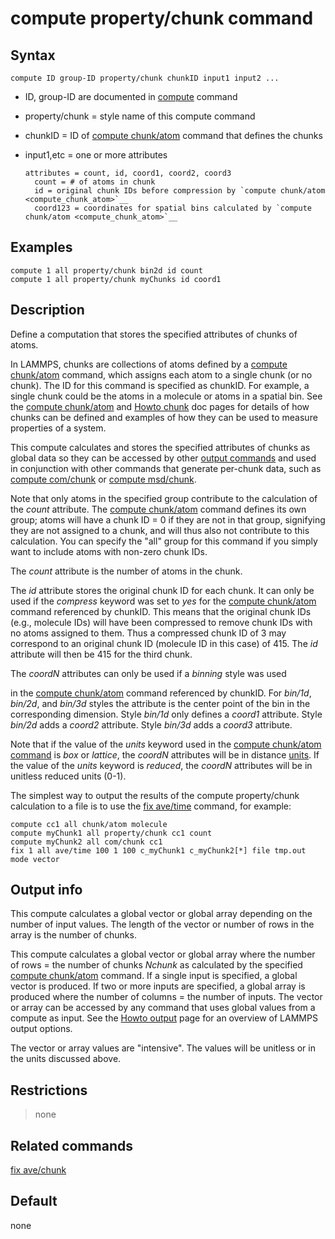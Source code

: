 # compute property/chunk command

## Syntax

``` LAMMPS
compute ID group-ID property/chunk chunkID input1 input2 ...
```

-   ID, group-ID are documented in [compute](compute) command

-   property/chunk = style name of this compute command

-   chunkID = ID of [compute chunk/atom](compute_chunk_atom) command
    that defines the chunks

-   input1,etc = one or more attributes

        attributes = count, id, coord1, coord2, coord3
          count = # of atoms in chunk
          id = original chunk IDs before compression by `compute chunk/atom <compute_chunk_atom>`__
          coord123 = coordinates for spatial bins calculated by `compute chunk/atom <compute_chunk_atom>`__

## Examples

``` LAMMPS
compute 1 all property/chunk bin2d id count
compute 1 all property/chunk myChunks id coord1
```

## Description

Define a computation that stores the specified attributes of chunks of
atoms.

In LAMMPS, chunks are collections of atoms defined by a [compute
chunk/atom](compute_chunk_atom) command, which assigns each atom to a
single chunk (or no chunk). The ID for this command is specified as
chunkID. For example, a single chunk could be the atoms in a molecule or
atoms in a spatial bin. See the [compute chunk/atom](compute_chunk_atom)
and [Howto chunk](Howto_chunk) doc pages for details of how chunks can
be defined and examples of how they can be used to measure properties of
a system.

This compute calculates and stores the specified attributes of chunks as
global data so they can be accessed by other [output
commands](Howto_output) and used in conjunction with other commands that
generate per-chunk data, such as [compute com/chunk](compute_com_chunk)
or [compute msd/chunk](compute_msd_chunk).

Note that only atoms in the specified group contribute to the
calculation of the *count* attribute. The [compute
chunk/atom](compute_chunk_atom) command defines its own group; atoms
will have a chunk ID = 0 if they are not in that group, signifying they
are not assigned to a chunk, and will thus also not contribute to this
calculation. You can specify the \"all\" group for this command if you
simply want to include atoms with non-zero chunk IDs.

The *count* attribute is the number of atoms in the chunk.

The *id* attribute stores the original chunk ID for each chunk. It can
only be used if the *compress* keyword was set to *yes* for the [compute
chunk/atom](compute_chunk_atom) command referenced by chunkID. This
means that the original chunk IDs (e.g., molecule IDs) will have been
compressed to remove chunk IDs with no atoms assigned to them. Thus a
compressed chunk ID of 3 may correspond to an original chunk ID
(molecule ID in this case) of 415. The *id* attribute will then be 415
for the third chunk.

The *coordN* attributes can only be used if a *binning* style was used

in the [compute chunk/atom](compute_chunk_atom) command referenced by
chunkID. For *bin/1d*, *bin/2d*, and *bin/3d* styles the attribute is
the center point of the bin in the corresponding dimension. Style
*bin/1d* only defines a *coord1* attribute. Style *bin/2d* adds a
*coord2* attribute. Style *bin/3d* adds a *coord3* attribute.

Note that if the value of the *units* keyword used in the [compute
chunk/atom command](compute_chunk_atom) is *box* or *lattice*, the
*coordN* attributes will be in distance [units](units). If the value of
the *units* keyword is *reduced*, the *coordN* attributes will be in
unitless reduced units (0-1).

The simplest way to output the results of the compute property/chunk
calculation to a file is to use the [fix ave/time](fix_ave_time)
command, for example:

``` LAMMPS
compute cc1 all chunk/atom molecule
compute myChunk1 all property/chunk cc1 count
compute myChunk2 all com/chunk cc1
fix 1 all ave/time 100 1 100 c_myChunk1 c_myChunk2[*] file tmp.out mode vector
```

## Output info

This compute calculates a global vector or global array depending on the
number of input values. The length of the vector or number of rows in
the array is the number of chunks.

This compute calculates a global vector or global array where the number
of rows = the number of chunks *Nchunk* as calculated by the specified
[compute chunk/atom](compute_chunk_atom) command. If a single input is
specified, a global vector is produced. If two or more inputs are
specified, a global array is produced where the number of columns = the
number of inputs. The vector or array can be accessed by any command
that uses global values from a compute as input. See the [Howto
output](Howto_output) page for an overview of LAMMPS output options.

The vector or array values are \"intensive\". The values will be
unitless or in the units discussed above.

## Restrictions

> none

## Related commands

[fix ave/chunk](fix_ave_chunk)

## Default

none
